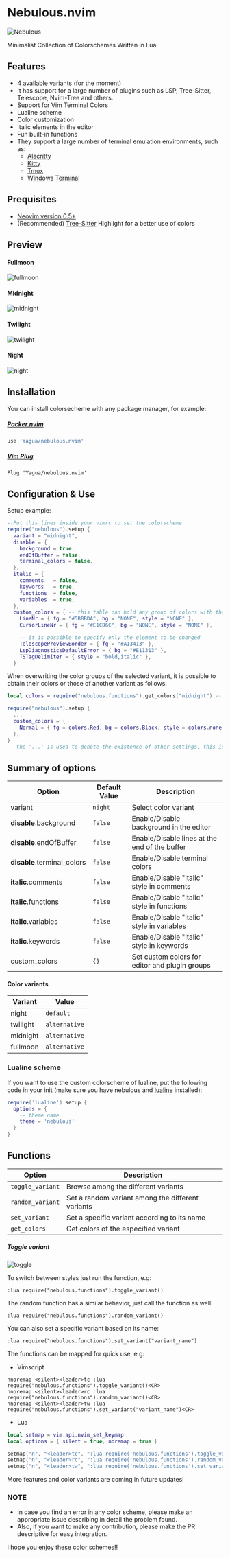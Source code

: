 # Nebulous.nvim

![Nebulous](./media/logo.png)

Minimalist Collection of Colorschemes Written in Lua

## Features

- 4 available variants (for the moment)
- It has support for a large number of plugins such as LSP, Tree-Sitter, Telescope, Nvim-Tree and others.
- Support for Vim Terminal Colors
- Lualine scheme
- Color customization
- Italic elements in the editor
- Fun built-in functions
- They support a large number of terminal emulation environments, such as:
    - [Alacritty](https://github.com/alacritty/alacritty)
    - [Kitty](https://github.com/kovidgoyal/kitty)
    - [Tmux](https://github.com/tmux/tmux)
    - [Windows Terminal](https://github.com/microsoft/terminal)

## Prequisites

- [Neovim version 0.5+](https://github.com/neovim/neovim/releases)
- (Recommended) [Tree-Sitter](https://github.com/nvim-treesitter/nvim-treesitter) Highlight for a better use of colors

## Preview

#### Fullmoon

![fullmoon](./media/fullmoon.gif)

#### Midnight

![midnight](./media/midnight.gif)

#### Twilight

![twilight](./media/twilight.gif)

#### Night

![night](./media/night.gif)

## Installation

You can install colorsecheme with any package manager, for example:

##### [Packer.nvim](https://github.com/wbthomason/packer.nvim)

```lua
use 'Yagua/nebulous.nvim'
```

##### [Vim Plug](https://github.com/junegunn/vim-plug)

```vim
Plug 'Yagua/nebulous.nvim'
```

## Configuration & Use

Setup example:

```lua
--Put this lines inside your vimrc to set the colorscheme
require("nebulous").setup {
  variant = "midnight",
  disable = {
    background = true,
    endOfBuffer = false,
    terminal_colors = false,
  },
  italic = {
    comments   = false,
    keywords   = true,
    functions  = false,
    variables  = true,
  },
  custom_colors = { -- this table can hold any group of colors with their respective values
    LineNr = { fg = "#5BBBDA", bg = "NONE", style = "NONE" },
    CursorLineNr = { fg = "#E1CD6C", bg = "NONE", style = "NONE" },

    -- it is possible to specify only the element to be changed
    TelescopePreviewBorder = { fg = "#A13413" },
    LspDiagnosticsDefaultError = { bg = "#E11313" },
    TSTagDelimiter = { style = "bold,italic" },
  }
```

When overwriting the color groups of the selected variant, it is possible to
obtain their colors or those of another variant as follows:

```lua
local colors = require("nebulous.functions").get_colors("midnight") -- < variant name

require("nebulous").setup {
  ...
  custom_colors = {
    Normal = { fg = colors.Red, bg = colors.Black, style = colors.none },
  },
}
-- the '...' is used to denote the existence of other settings, this is not language syntax.
```
## Summary of options

| Option                               | Default Value |  Description                                   |
| -------------------------------------|---------------|------------------------------------------------|
| variant                              | `night`       | Select color variant                           |
| <b>disable</b>.background            | `false`       | Enable/Disable background in the editor        |
| <b>disable</b>.endOfBuffer           | `false`       | Enable/Disable lines at the end of the buffer  |
| <b>disable</b>.terminal_colors       | `false`       | Enable/Disable terminal colors                 |
| <b>italic</b>.comments               | `false`       | Enable/Disable "italic" style in comments      |
| <b>italic</b>.functions              | `false`       | Enable/Disable "italic" style in functions     |
| <b>italic</b>.variables              | `false`       | Enable/Disable "italic" style in variables     |
| <b>italic</b>.keywords               | `false`       | Enable/Disable "italic" style in keywords      |
| custom_colors                        | `{}`          | Set custom colors for editor and plugin groups |

#### Color variants

| Variant             | Value         |
| --------------------| --------------|
| night               | `default`     |
| twilight            | `alternative` |
| midnight            | `alternative` |
| fullmoon            | `alternative` |

### Lualine scheme

If you want to use the custom colorscheme of lualine, put the following code in
your init (make sure you have nebulous and [lualine](https://github.com/hoob3rt/lualine.nvim)
installed):

```lua
require('lualine').setup {
  options = {
    -- theme name
    theme = 'nebulous'
  }
}
```

## Functions

| Option                               |  Description                                      |
| -------------------------------------|---------------------------------------------------|
| `toggle_variant`                     | Browse among the different variants               |
| `random_variant`                     | Set a random variant among the different variants |
| `set_variant`                        | Set a specific variant according to its name      |
| `get_colors`                         | Get colors of the especified variant              |


##### Toggle variant
![toggle](./media/toggle_variant.gif)

To switch between styles just run the function, e.g:

```vim
:lua require("nebulous.functions").toggle_variant()
```

The random function has a similar behavior, just call the function as well:

```vim
:lua require("nebulous.functions").random_variant()
```

You can also set a specific variant based on its name:

```vim
:lua require("nebulous.functions").set_variant("variant_name")
```

The functions can be mapped for quick use, e.g:

- Vimscript

```vim
nnoremap <silent><leader>tc :lua require("nebulous.functions").toggle_variant()<CR>
nnoremap <silent><leader>rc :lua require("nebulous.functions").random_variant()<CR>
nnoremap <silent><leader>tw :lua require("nebulous.functions").set_variant("variant_name")<CR>
```

- Lua

```lua
local setmap = vim.api.nvim_set_keymap
local options = { silent = true, noremap = true }

setmap("n", "<leader>tc", ":lua require('nebulous.functions').toggle_variant()<CR>", options)
setmap("n", "<leader>rc", ":lua require('nebulous.functions').random_variant()<CR>", options)
setmap("n", "<leader>tw", ":lua require('nebulous.functions').set_variant('variant_name')<CR>", options)
```

More features and color variants are coming in future updates!

### NOTE
- In case you find an error in any color scheme, please make an appropriate issue describing in detail the problem found.
- Also, if you want to make any contribution, please make the PR descriptive for easy integration.

I hope you enjoy these color schemes!!
